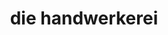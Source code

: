 ---
title: "die handwerkerei"
url: /krems-an-der-donau/die-handwerkerei-steiner-landstrasse/
shop: Schneiderei
---